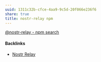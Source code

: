 ```yaml
---
uuid: 1311c32b-cfce-4aa9-9c5d-20f066e236f6
share: true
title: nostr-relay npm
---
```

[@nostr-relay - npm search](https://www.npmjs.com/search?q=%40nostr-relay)

#### Backlinks

* [Nostr Relay](/435bf774-37a9-4ec0-be89-905d469b7919)